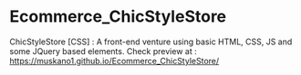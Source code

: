 # Ecommerce_ChicStyleStore
 ChicStyleStore [CSS] : A front-end venture using basic HTML, CSS, JS and some JQuery based elements.
 Check preview at : https://muskano1.github.io/Ecommerce_ChicStyleStore/
 
